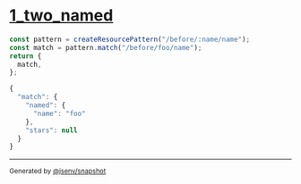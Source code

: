 # [1_two_named](../../resource_pattern.test.mjs#L15)

```js
const pattern = createResourcePattern("/before/:name/name");
const match = pattern.match("/before/foo/name");
return {
  match,
};
```

```js
{
  "match": {
    "named": {
      "name": "foo"
    },
    "stars": null
  }
}
```

---

<sub>
  Generated by <a href="https://github.com/jsenv/core/tree/main/packages/tooling/snapshot">@jsenv/snapshot</a>
</sub>
